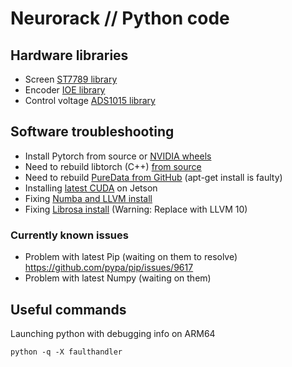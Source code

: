 # Neurorack // Python code

## Hardware libraries

* Screen [ST7789 library](https://github.com/pimoroni/st7789-python)
* Encoder [IOE library](https://github.com/pimoroni/ioe-python)
* Control voltage [ADS1015 library](https://github.com/pimoroni/ads1015-python)


## Software troubleshooting

* Install Pytorch from source or [NVIDIA wheels](https://forums.developer.nvidia.com/t/pytorch-for-jetson-version-1-8-0-now-available/72048)
* Need to rebuild libtorch (C++) [from source](https://github.com/pytorch/pytorch/blob/master/docs/libtorch.rst)
* Need to rebuild [PureData from GitHub](https://github.com/pure-data/pure-data) (apt-get install is faulty)
* Installing [latest CUDA](https://www.seeedstudio.com/blog/2020/07/29/install-cuda-11-on-jetson-nano-and-xavier-nx/) on Jetson
* Fixing [Numba and LLVM install](https://github.com/jefflgaol/Install-Packages-Jetson-ARM-Family/issues/2)
* Fixing [Librosa install](https://learninone209186366.wordpress.com/2019/07/24/how-to-install-the-librosa-library-in-jetson-nano-or-aarch64-module/) (Warning: Replace with LLVM 10)

### Currently known issues

- Problem with latest Pip (waiting on them to resolve)
https://github.com/pypa/pip/issues/9617
- Problem with latest Numpy (waiting on them)

## Useful commands

Launching python with debugging info on ARM64
```shell
python -q -X faulthandler
```
